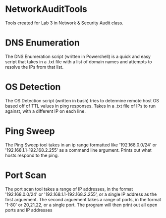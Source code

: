 # NetworkAuditTools
Tools created for Lab 3 in Network &amp; Security Audit class.

<h1>DNS Enumeration</h1>

The DNS Enumeration script (written in Powershell) is a quick and easy script that
takes in a .txt file with a list of domain names and attempts to resolve the IPs
from that list.

<h1>OS Detection</h1>

The OS Detection script (written in bash) tries to determine remote host OS based 
off of TTL values in ping responses. Takes in a .txt file of IPs to run against, 
with a different IP on each line. 

<h1>Ping Sweep</h1>

The Ping Sweep tool takes in an ip range formatted like '192.168.0.0/24' or '192.168.1.1-192.168.2.255' as a command line argument. Prints out what hosts respond to the ping.

<h1>Port Scan</h1>

The port scan tool takes a range of IP addresses, in the format '192.168.0.0/24' or '192.168.1.1-192.168.2.255', or a single IP address as the first arguement. The second arguement takes a range of ports, in the format '1-80' or 20,21,22, or a single port. The program will then print out all open ports and IP addresses
